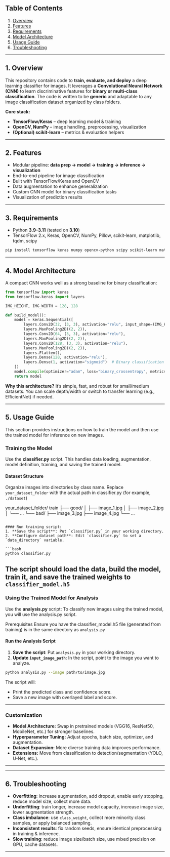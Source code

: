 ## Table of Contents

1. [Overview](#overview)
2. [Features](#features)
3. [Requirements](#requirements)
4. [Model Architecture](#model-architecture)
5. [Usage Guide](#usage-guide)
6. [Troubleshooting](#troubleshooting)

---

## 1. Overview

This repository contains code to **train, evaluate, and deploy** a deep learning classifier for images. It leverages a **Convolutional Neural Network (CNN)** to learn discriminative features for **binary or multi‑class classification**. The code is written to be **generic** and adaptable to any image classification dataset organized by class folders.

**Core stack:**

* **TensorFlow/Keras** – deep learning model & training
* **OpenCV, NumPy** – image handling, preprocessing, visualization
* **(Optional) scikit‑learn** – metrics & evaluation helpers

---

## 2. Features

* Modular pipeline: **data prep → model → training → inference → visualization**
* End-to-end pipeline for image classification
* Built with TensorFlow/Keras and OpenCV
* Data augmentation to enhance generalization
* Custom CNN model for binary classification tasks
* Visualization of prediction results

---

## 3. Requirements

* Python **3.9–3.11** (tested on **3.10**)
* TensorFlow 2.x, Keras, OpenCV, NumPy, Pillow, scikit‑learn, matplotlib, tqdm, scipy

```bash
pip install tensorflow keras numpy opencv-python scipy scikit-learn matplotlib tqdm pillow
```

---
## 4. Model Architecture

A compact CNN works well as a strong baseline for binary classification:

```python
from tensorflow import keras
from tensorflow.keras import layers

IMG_HEIGHT, IMG_WIDTH = 128, 128

def build_model():
    model = keras.Sequential([
        layers.Conv2D(32, (3, 3), activation="relu", input_shape=(IMG_HEIGHT, IMG_WIDTH, 3)),
        layers.MaxPooling2D((2, 2)),
        layers.Conv2D(64, (3, 3), activation="relu"),
        layers.MaxPooling2D((2, 2)),
        layers.Conv2D(128, (3, 3), activation="relu"),
        layers.MaxPooling2D((2, 2)),
        layers.Flatten(),
        layers.Dense(128, activation="relu"),
        layers.Dense(1, activation="sigmoid")  # Binary classification
    ])
    model.compile(optimizer="adam", loss="binary_crossentropy", metrics=["accuracy"])
    return model
```

**Why this architecture?** It’s simple, fast, and robust for small/medium datasets. You can scale depth/width or switch to transfer learning (e.g., EfficientNet) if needed.

---

## 5. Usage Guide

This section provides instructions on how to train the model and then use the trained model for inference on new images.

### Training the Model

Use the **classifier.py** script. This handles data loading, augmentation, model definition, training, and saving the trained model.

#### Dataset Structure

Organize images into directories by class name. Replace `your_dataset_folder` with the actual path in classifier.py (for example, `./dataset`)

your_dataset_folder/
train
  ├── good/
  │   ├── image_1.jpg
  │   ├── image_2.jpg
  │   └── ...
  └── bad/
      ├── image_3.jpg
      ├── image_4.jpg
      └── ...

```

#### Run training script:
1. **Save the script**: Put `classifier.py` in your working directory.
2. **Configure dataset path**: Edit `classifier.py` to set a `data_directory` variable.

```bash
python classifier.py
```
The script should load the data, build the model, train it, and save the trained weights to `classifier_model.h5`
---

### Using the Trained Model for Analysis

Use the **analysis.py** script:
To classify new images using the trained model, you will use the analysis.py script.

Prerequisites
Ensure you have the classifier_model.h5 file (generated from training) is in the same directory as `analysis.py`

#### Run the Analysis Script

1. **Save the script**: Put `analysis.py` in your working directory.
2. **Update `input_image_path`**: In the script, point to the image you want to analyze.

```bash
python analysis.py --image path/to/image.jpg
```

The script will:

* Print the predicted class and confidence score.
* Save a new image with overlayed label and score.

---

### Customization

* **Model Architecture:** Swap in pretrained models (VGG16, ResNet50, MobileNet, etc.) for stronger baselines.
* **Hyperparameter Tuning:** Adjust epochs, batch size, optimizer, and augmentation.
* **Dataset Expansion:** More diverse training data improves performance.
* **Extensions:** Move from classification to detection/segmentation (YOLO, U‑Net, etc.).

---
---

## 6. Troubleshooting

- **Overfitting**: increase augmentation, add dropout, enable early stopping, reduce model size, collect more data.
- **Underfitting**: train longer, increase model capacity, increase image size, lower augmentation strength.
- **Class imbalance**: use `class_weight`, collect more minority class samples, or apply balanced sampling.
- **Inconsistent results**: fix random seeds, ensure identical preprocessing in training & inference.
- **Slow training**: reduce image size/batch size, use mixed precision on GPU, cache datasets.

---

